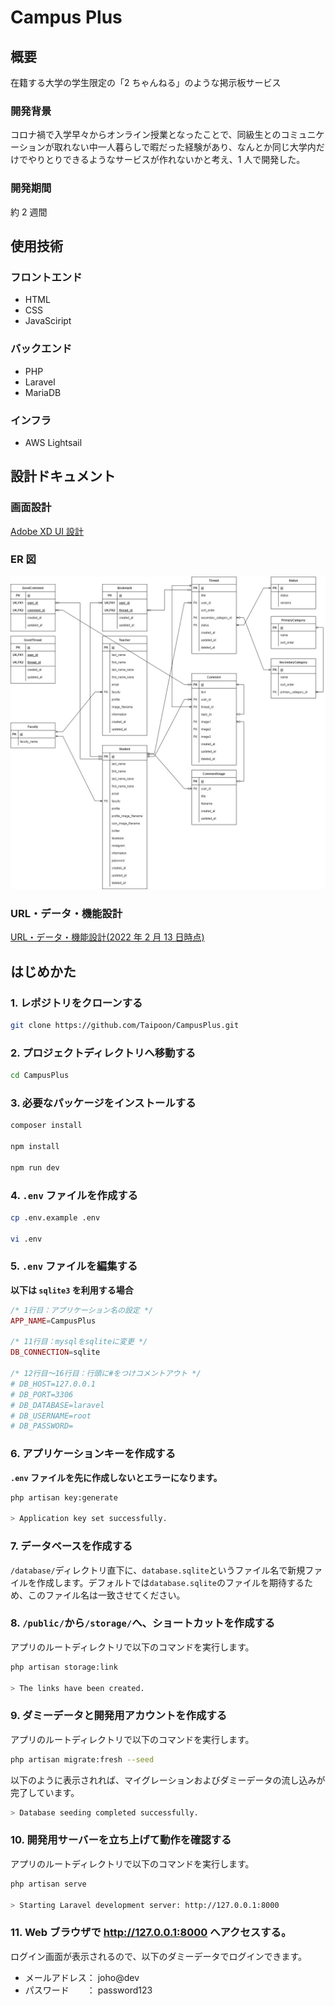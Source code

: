 # Campus Plus

## 概要

在籍する大学の学生限定の「2 ちゃんねる」のような掲示板サービス


### 開発背景

コロナ禍で入学早々からオンライン授業となったことで、同級生とのコミュニケーションが取れない中一人暮らしで暇だった経験があり、なんとか同じ大学内だけでやりとりできるようなサービスが作れないかと考え、1 人で開発した。

### 開発期間

約 2 週間

## 使用技術

### フロントエンド

-   HTML
-   CSS
-   JavaSciript

### バックエンド

-   PHP
-   Laravel
-   MariaDB

### インフラ

-   AWS Lightsail

## 設計ドキュメント

### 画面設計

[Adobe XD UI 設計](https://xd.adobe.com/view/85f7834e-1c63-41b6-8807-216ad5ee1e5b-d0a4/grid)

### ER 図

![](docs/CampusPlus%20-%20ER.jpg)

### URL・データ・機能設計

[URL・データ・機能設計(2022 年 2 月 13 日時点)](https://docs.google.com/spreadsheets/d/1fvTiXiuZ5c7v-HPngHeBuOi7l_saP2EG/edit?usp=sharing&ouid=103757566859493613361&rtpof=true&sd=true)

## はじめかた

### 1. レポジトリをクローンする

```bash
git clone https://github.com/Taipoon/CampusPlus.git
```

### 2. プロジェクトディレクトリへ移動する

```bash
cd CampusPlus
```

### 3. 必要なパッケージをインストールする

```bash
composer install

npm install

npm run dev
```

### 4. `.env` ファイルを作成する

```bash
cp .env.example .env

vi .env
```

### 5. `.env` ファイルを編集する

**以下は `sqlite3` を利用する場合**

```php
/* 1行目：アプリケーション名の設定 */
APP_NAME=CampusPlus

/* 11行目：mysqlをsqliteに変更 */
DB_CONNECTION=sqlite

/* 12行目～16行目：行頭に#をつけコメントアウト */
# DB_HOST=127.0.0.1
# DB_PORT=3306
# DB_DATABASE=laravel
# DB_USERNAME=root
# DB_PASSWORD=
```

### 6. アプリケーションキーを作成する

**`.env` ファイルを先に作成しないとエラーになります。**

```bash
php artisan key:generate

> Application key set successfully.
```

### 7. データベースを作成する

`/database/`ディレクトリ直下に、`database.sqlite`というファイル名で新規ファイルを作成します。デフォルトでは`database.sqlite`のファイルを期待するため、このファイル名は一致させてください。

### 8. `/public/`から`/storage/`へ、ショートカットを作成する

アプリのルートディレクトリで以下のコマンドを実行します。

```bash
php artisan storage:link

> The links have been created.
```

### 9. ダミーデータと開発用アカウントを作成する

アプリのルートディレクトリで以下のコマンドを実行します。

```bash
php artisan migrate:fresh --seed
```

以下のように表示されれば、マイグレーションおよびダミーデータの流し込みが完了しています。

```bash
> Database seeding completed successfully.
```

### 10. 開発用サーバーを立ち上げて動作を確認する

アプリのルートディレクトリで以下のコマンドを実行します。

```bash
php artisan serve

> Starting Laravel development server: http://127.0.0.1:8000
```

### 11. Web ブラウザで http://127.0.0.1:8000 へアクセスする。

ログイン画面が表示されるので、以下のダミーデータでログインできます。

-   メールアドレス： joho@dev
-   パスワード　　： password123
